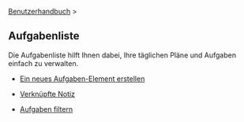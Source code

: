 [Benutzerhandbuch](/dragonnest/drawnote/manual/de) >

Aufgabenliste
---

Die Aufgabenliste hilft Ihnen dabei, Ihre täglichen Pläne und Aufgaben einfach zu verwalten.
- [Ein neues Aufgaben-Element erstellen](create_a_new_to_do.md)

- [Verknüpfte Notiz](associated_notes.md)

- [Aufgaben filtern](to_do_filter.md)